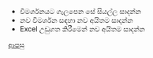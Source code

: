 * විමර්ශනයට ගැලපෙන සේ සියල්ල සාදන්න
* නව විමර්ශන සඳහා නව අයිතම සාදන්න
* Excel උඩුගත කිරීමෙන් නව අයිතම සාදන්න

[ආපසු](https://github.com/hmislk/hmis/wiki/LIMS-%E0%B6%B4%E0%B6%BB%E0%B7%92%E0%B6%B4%E0%B7%8F%E0%B6%BD%E0%B6%B1%E0%B6%BA)